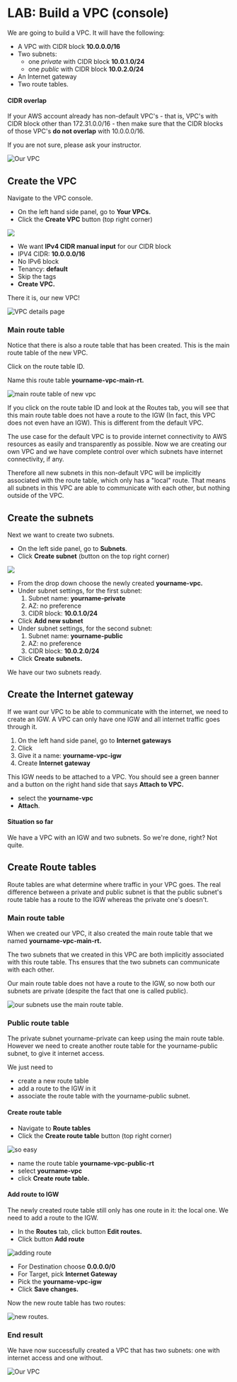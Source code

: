 # LAB: Build a VPC (console)

We are going to build a VPC. It will have the following:

* A VPC with CIDR block **10.0.0.0/16**
* Two subnets:&#x20;
  * one _private_ with CIDR block **10.0.1.0/24**&#x20;
  * one _public_ with CIDR block **10.0.2.0/24**
* An Internet gateway
* Two route tables.

#### CIDR overlap

If your AWS account already has non-default VPC's - that is, VPC's with CIDR block other than 172.31.0.0/16 - then make sure that the CIDR blocks of those VPC's **do not overlap** with 10.0.0.0/16.

If you are not sure, please ask your instructor.&#x20;

![Our VPC](<../../.gitbook/assets/image (20) (1).png>)

## Create the VPC

Navigate to the VPC console.

* On the left hand side panel, go to **Your VPCs.**&#x20;
* Click the **Create VPC** button (top right corner)

![](<../../.gitbook/assets/image (97).png>)

* We want **IPv4 CIDR manual input** for our CIDR block&#x20;
* IPV4 CIDR: **10.0.0.0/16**
* No IPv6 block&#x20;
* Tenancy: **default**&#x20;
* Skip the tags&#x20;
* **Create VPC.**

There it is, our new VPC!&#x20;

![VPC details page](<../../.gitbook/assets/image (293).png>)

### Main route table

Notice that there is also a route table that has been created. This is the main route table of the new VPC.&#x20;

Click on the route table ID.&#x20;

Name this route table **yourname-vpc-main-rt.**

![main route table of new vpc](<../../.gitbook/assets/image (21).png>)

If you click on the route table ID and look at the Routes tab, you will see that this main route table does not have a route to the IGW (In fact, this VPC does not even have an IGW). This is different from the default VPC.&#x20;

The use case for the default VPC is to provide internet connectivity to AWS resources as easily and transparently as possible. Now we are creating our own VPC and we have complete control over which subnets have internet connectivity, if any.&#x20;

Therefore all new subnets in this non-default VPC will be implicitly associated with the route table, which only has a "local" route. That means all subnets in this VPC are able to communicate with each other, but nothing outside of the VPC.&#x20;

## Create the subnets

Next we want to create two subnets.&#x20;

* On the left side panel, go to **Subnets**.
* Click **Create subnet** (button on the top right corner)

![](<../../.gitbook/assets/image (329).png>)

* From the drop down choose the newly created **yourname-vpc.**
* Under subnet settings, for the first subnet:
  1. Subnet name: **yourname-private**
  2. AZ: no preference
  3. CIDR block: **10.0.1.0/24**
* Click **Add new subnet**
* Under subnet settings, for the second subnet:
  1. Subnet name: **yourname-public**
  2. AZ: no preference
  3. CIDR block: **10.0.2.0/24**
* Click **Create subnets.**&#x20;

We have our two subnets ready.&#x20;

## Create the Internet gateway

If we want our VPC to be able to communicate with the internet, we need to create an IGW. A VPC can only have one IGW and all internet traffic goes through it.&#x20;

1. On the left hand side panel, go to **Internet gateways**
2. Click&#x20;
3. Give it a name: **yourname-vpc-igw**
4. Create **Internet gateway**

This IGW needs to be attached to a VPC. You should see a green banner and a button on the right hand side that says **Attach to VPC.**&#x20;

* select the **yourname-vpc**
* **Attach**.&#x20;

#### Situation so far

We have a VPC with an IGW and two subnets. So we're done, right? Not quite.&#x20;

## Create Route tables

Route tables are what determine where traffic in your VPC goes. The real difference between a private and public subnet is that the public subnet's route table has a route to the IGW whereas the private one's doesn't.&#x20;

### Main route table&#x20;

When we created our VPC, it also created the main route table that we named **yourname-vpc-main-rt.**

The two subnets that we created in this VPC are both implicitly associated with this route table. Ths ensures that the two subnets can communicate with each other.&#x20;

Our main route table does not have a route to the IGW, so now both our subnets are private (despite the fact that one is called public).&#x20;

![our subnets use the main route table. ](<../../.gitbook/assets/image (224).png>)

### Public route table

The private subnet yourname-private can keep using the main route table. However we need to create another route table for the yourname-public subnet, to give it internet access.&#x20;

We just need to&#x20;

* create a new route table
* add a route to the IGW in it&#x20;
* associate the route table with the yourname-public subnet.&#x20;

#### Create route table

* Navigate to **Route tables**
* Click the **Create route table** button (top right corner)&#x20;

![so easy ](<../../.gitbook/assets/image (207).png>)

* name the route table **yourname-vpc-public-rt**
* select **yourname-vpc**
* click **Create route table.**&#x20;

#### **Add route to IGW**

The newly created route table still only has one route in it: the local one. We need to add a route to the IGW.&#x20;

* In the **Routes** tab, click button **Edit routes.**
* Click button **Add route**

![adding route](<../../.gitbook/assets/image (243).png>)

* For Destination choose **0.0.0.0/0**
* For Target, pick **Internet Gateway**&#x20;
* Pick the **yourname-vpc-igw**
* Click **Save changes.**&#x20;

Now the new route table has two routes:

![new routes.](<../../.gitbook/assets/image (327).png>)

### End result

We have now successfully created a VPC that has two subnets: one with internet access and one without.&#x20;

![Our VPC](<../../.gitbook/assets/image (451).png>)
